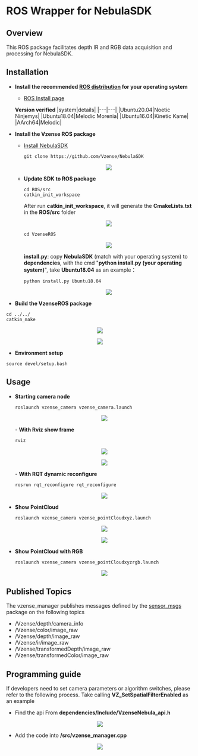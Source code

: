 
# ROS Wrapper for NebulaSDK

## Overview
This ROS package facilitates depth IR and RGB data acquisition and processing for NebulaSDK.

## Installation

- **Install the recommended [ROS distribution](http://wiki.ros.org/Distributions) for your operating system**
  - [ROS Install page](http://wiki.ros.org/ROS/Installation)

  **Version verified**
  |system|details|
  |---|---|
  |Ubuntu20.04|Noetic Ninjemys|
  |Ubuntu18.04|Melodic Morenia|
  |Ubuntu16.04|Kinetic Kame|
  |AArch64|Melodic|
- **Install the Vzense ROS package**

  - [Install NebulaSDK](https://github.com/Vzense/NebulaSDK)
    
    ```console
    git clone https://github.com/Vzense/NebulaSDK
    ```
    <p align="center"><img src="./doc/img/step0.png" /></p>
  - **Update SDK to ROS package**
    ```console
    cd ROS/src
    catkin_init_workspace
    ```
    After run <b>catkin_init_workspace</b>, it will generate the <b>CmakeLists.txt</b> in the <b>ROS/src</b> folder
    <p align="center"><img src="./doc/img/step1.png" /></p>

    ```console
    cd VzenseROS
    ```
    <p align="center"><img src="./doc/img/step2.png" /></p>

    <b>install.py</b>: copy <b>NebulaSDK</b> (match with your operating system) to <b>dependencies</b>, with the cmd "<b>python install.py (your operating system)</b>", take <b>Ubuntu18.04</b> as an example：
    ```console
    python install.py Ubuntu18.04
    ```
    <p align="center"><img src="./doc/img/step3.png" /></p>

 - **Build the VzenseROS package**
  ```console
  cd ../../
  catkin_make
  ```
  <p align="center"><img src="./doc/img/step4.png" /></p>
  <p align="center"><img src="./doc/img/step5.png" /></p>

 - **Environment setup**
  ```console
  source devel/setup.bash 
  ```
## Usage
- **Starting camera node**
    ```console
    roslaunch vzense_camera vzense_camera.launch
    ```
    <p align="center"><img src="./doc/img/step6.png" /></p>
    - <b>With Rviz show frame</b>
    
    ```console
    rviz
    ```
    <p align="center"><img src="./doc/img/step7.png" /></p>
    <p align="center"><img src="./doc/img/step8.png" /></p>
    - <b>With RQT dynamic reconfigure</b>

    ```console
    rosrun rqt_reconfigure rqt_reconfigure
    ```
    <p align="center"><img src="./doc/img/step9.png" /></p>
- **Show PointCloud**
    ```console
    roslaunch vzense_camera vzense_pointCloudxyz.launch
    ```
    <p align="center"><img src="./doc/img/step10.png" /></p>
    <p align="center"><img src="./doc/img/step11.png" /></p>
- **Show PointCloud with RGB**

    ```console
    roslaunch vzense_camera vzense_pointCloudxyzrgb.launch
    ```
    <p align="center"><img src="./doc/img/step12.png" /></p>
 
## Published Topics
The vzense_manager publishes messages defined by the [sensor_msgs](http://wiki.ros.org/sensor_msgs) package on the following topics
- /Vzense/depth/camera_info
- /Vzense/color/image_raw
- /Vzense/depth/image_raw
- /Vzense/ir/image_raw
- /Vzense/transformedDepth/image_raw
- /Vzense/transformedColor/image_raw

## Programming guide
If developers need to set camera parameters or algorithm switches, please refer to the following process.
Take calling <b>VZ_SetSpatialFilterEnabled</b> as an example
- Find the api From **dependencies/Include/VzenseNebula_api.h**
<p align="center"><img src="./doc/img/step13.png" /></p>

- Add the code into **/src/vzense_manager.cpp**
<p align="center"><img src="./doc/img/step14.png" /></p>
